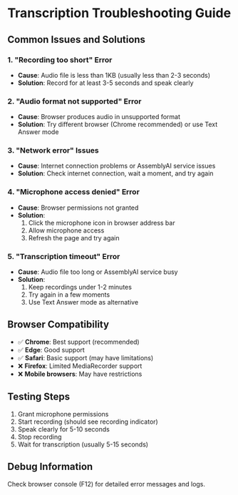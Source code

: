 # Transcription Troubleshooting Guide

## Common Issues and Solutions

### 1. "Recording too short" Error
- **Cause**: Audio file is less than 1KB (usually less than 2-3 seconds)
- **Solution**: Record for at least 3-5 seconds and speak clearly

### 2. "Audio format not supported" Error
- **Cause**: Browser produces audio in unsupported format
- **Solution**: Try different browser (Chrome recommended) or use Text Answer mode

### 3. "Network error" Issues
- **Cause**: Internet connection problems or AssemblyAI service issues
- **Solution**: Check internet connection, wait a moment, and try again

### 4. "Microphone access denied" Error
- **Cause**: Browser permissions not granted
- **Solution**: 
  1. Click the microphone icon in browser address bar
  2. Allow microphone access
  3. Refresh the page and try again

### 5. "Transcription timeout" Error
- **Cause**: Audio file too long or AssemblyAI service busy
- **Solution**: 
  1. Keep recordings under 1-2 minutes
  2. Try again in a few moments
  3. Use Text Answer mode as alternative

## Browser Compatibility
- ✅ **Chrome**: Best support (recommended)
- ✅ **Edge**: Good support
- ✅ **Safari**: Basic support (may have limitations)
- ❌ **Firefox**: Limited MediaRecorder support
- ❌ **Mobile browsers**: May have restrictions

## Testing Steps
1. Grant microphone permissions
2. Start recording (should see recording indicator)
3. Speak clearly for 5-10 seconds
4. Stop recording
5. Wait for transcription (usually 5-15 seconds)

## Debug Information
Check browser console (F12) for detailed error messages and logs.
